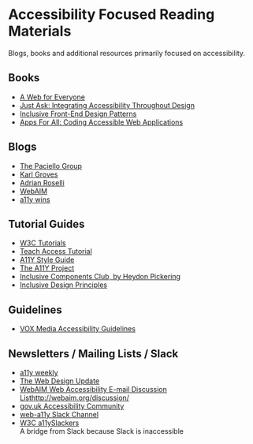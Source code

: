 # Accessibility Focused Reading Materials
Blogs, books and additional resources primarily focused on accessibility.


## Books 
- [A Web for Everyone](http://rosenfeldmedia.com/books/a-web-for-everyone/) 
- [Just Ask: Integrating Accessibility Throughout Design](http://uiaccess.com/accessucd/)  
- [Inclusive Front-End Design Patterns](https://www.smashingmagazine.com/inclusive-design-patterns/)  
- [Apps For All: Coding Accessible Web Applications](https://shop.smashingmagazine.com/products/apps-for-all)  


## Blogs
- [The Paciello Group](https://www.paciellogroup.com/blog/)  
- [Karl Groves](http://www.karlgroves.com/blog/)  
- [Adrian Roselli](http://adrianroselli.com/tag/accessibility)  
- [WebAIM](http://webaim.org/blog/)  
- [a11y wins](https://a11ywins.tumblr.com/)  


## Tutorial Guides
- [W3C Tutorials](http://www.w3.org/WAI/tutorials/)  
- [Teach Access Tutorial](https://teachaccess.github.io/tutorial/)  
- [A11Y Style Guide](https://github.com/cehfisher/a11y-style-guide)  
- [The A11Y Project](http://a11yproject.com/)  
- [Inclusive Components Club, by Heydon Pickering](http://inclusive-components.club/)  
- [Inclusive Design Principles](http://inclusivedesignprinciples.org/)  


## Guidelines  
- [VOX Media Accessibility Guidelines](http://accessibility.voxmedia.com/)  


## Newsletters / Mailing Lists / Slack
- [a11y weekly](http://a11yweekly.com/)  
- [The Web Design Update](https://groups.google.com/a/d.umn.edu/forum/?hl=en#!forum/webdev)  
- [WebAIM Web Accessibility E-mail Discussion List]()http://webaim.org/discussion/
- [gov.uk Accessibility Community](https://www.gov.uk/service-manual/communities/accessibility-community)  
- [web-a11y Slack Channel](https://web-a11y.slack.com/messages/C042TSFGN/)  
- [W3C a11ySlackers](https://gitter.im/w3c/a11ySlackers)  
  A bridge from Slack because Slack is inaccessible
